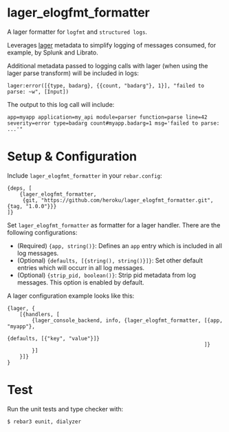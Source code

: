 # lager_elogfmt_formatter

A lager formatter for `logfmt` and `structured logs`.

Leverages [lager](https://github.com/lager/lager.git) metadata to simplify
logging of messages consumed, for example, by Splunk and Librato.

Additional metadata passed to logging calls with lager (when using the lager
parse transform) will be included in logs:

```
lager:error([{type, badarg}, {{count, "badarg"}, 1}], "failed to parse: ~w", [Input])
```

The output to this log call will include:

```
app=myapp application=my_api module=parser function=parse line=42 severity=error type=badarg count#myapp.badarg=1 msg='failed to parse: ...'"
```

# Setup & Configuration

Include `lager_elogfmt_formatter` in your `rebar.config`:

```
{deps, [
    {lager_elogfmt_formatter,
     {git, "https://github.com/heroku/lager_elogfmt_formatter.git", {tag, "1.0.0"}}}
]}
```

Set `lager_elogfmt_formatter` as formatter for a lager handler. There are the
following configurations:

* (Required) `{app, string()}`: Defines an `app` entry which is included in all
    log messages.
* (Optional) `{defaults, [{string(), string()}]}`: Set other default entries
    which will occurr in all log messages.
* (Optional) `{strip_pid, boolean()}`: Strip pid metadata from log messages. This
    option is enabled by default.

A lager configuration example looks like this:

```
{lager, {
    [{handlers, [
        {lager_console_backend, info, {lager_elogfmt_formatter, [{app, "myapp"},
                                                                 {defaults, [{"key", "value"}]}
                                                                ]}
        }]
    }]}
}
```

# Test

Run the unit tests and type checker with:

```
$ rebar3 eunit, dialyzer
```
